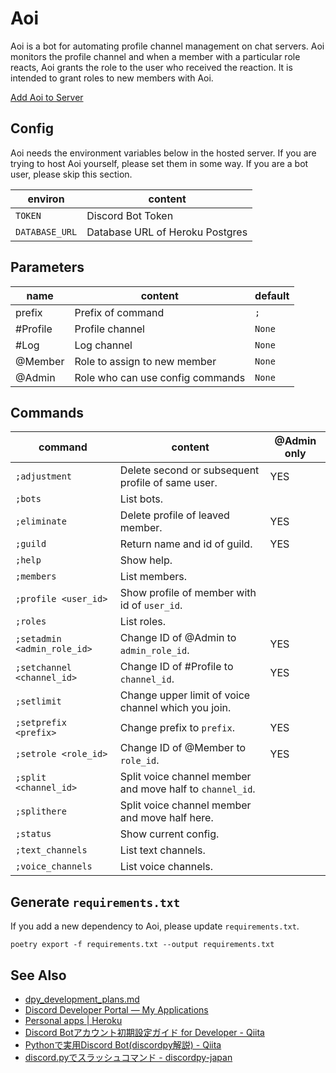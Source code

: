 # Aoi
Aoi is a bot for automating profile channel management on chat servers.
Aoi monitors the profile channel and when a member with a particular role reacts, Aoi grants the role to the user who received the reaction.
It is intended to grant roles to new members with Aoi.

[Add Aoi to Server](https://discord.com/api/oauth2/authorize?client_id=1004329762484916304&permissions=2416126992&scope=bot)

## Config
Aoi needs the environment variables below in the hosted server.
If you are trying to host Aoi yourself, please set them in some way.
If you are a bot user, please skip this section.

|    environ     |             content             |
| -------------- | ------------------------------- |
| `TOKEN`        | Discord Bot Token               |
| `DATABASE_URL` | Database URL of Heroku Postgres |

## Parameters

|   name   |             content              | default |
| -------- | -------------------------------- | ------- |
| prefix   | Prefix of command                | `;`     |
| #Profile | Profile channel                  | `None`  |
| #Log     | Log channel                      | `None`  |
| @Member  | Role to assign to new member     | `None`  |
| @Admin   | Role who can use config commands | `None`  |


## Commands

|           command           |                          content                          | @Admin only |
| --------------------------- | --------------------------------------------------------- | ----------- |
| `;adjustment`               | Delete second or subsequent profile of same user.         | YES         |
| `;bots`                     | List bots.                                                |             |
| `;eliminate`                | Delete profile of leaved member.                          | YES         |
| `;guild`                    | Return name and id of guild.                              | YES         |
| `;help`                     | Show help.                                                |             |
| `;members`                  | List members.                                             |             |
| `;profile <user_id>`        | Show profile of member with id of `user_id`.              |             |
| `;roles`                    | List roles.                                               |             |
| `;setadmin <admin_role_id>` | Change ID of @Admin to `admin_role_id`.                   | YES         |
| `;setchannel <channel_id>`  | Change ID of #Profile to `channel_id`.                    | YES         |
| `;setlimit`                 | Change upper limit of voice channel which you join.       |             |
| `;setprefix <prefix>`       | Change prefix to `prefix`.                                | YES         |
| `;setrole <role_id>`        | Change ID of @Member to `role_id`.                        | YES         |
| `;split <channel_id>`       | Split voice channel member and move half to `channel_id`. |             |
| `;splithere`                | Split voice channel member and move half here.            |             |
| `;status`                   | Show current config.                                      |             |
| `;text_channels`            | List text channels.                                       |             |
| `;voice_channels`           | List voice channels.                                      |             |

## Generate `requirements.txt`
If you add a new dependency to Aoi, please update `requirements.txt`.

```
poetry export -f requirements.txt --output requirements.txt
```

## See Also
- [dpy\_development\_plans\.md](https://gist.github.com/Rapptz/c4324f17a80c94776832430007ad40e6)
- [Discord Developer Portal — My Applications](https://discord.com/developers/applications)
- [Personal apps \| Heroku](https://dashboard.heroku.com/apps)
- [Discord Botアカウント初期設定ガイド for Developer \- Qiita](https://qiita.com/1ntegrale9/items/cb285053f2fa5d0cccdf)
- [Pythonで実用Discord Bot\(discordpy解説\) \- Qiita](https://qiita.com/1ntegrale9/items/9d570ef8175cf178468f)
- [discord\.pyでスラッシュコマンド \- discordpy\-japan](https://scrapbox.io/discordpy-japan/discord.py%E3%81%A7%E3%82%B9%E3%83%A9%E3%83%83%E3%82%B7%E3%83%A5%E3%82%B3%E3%83%9E%E3%83%B3%E3%83%89)
